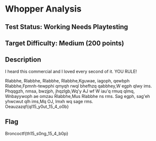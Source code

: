 # Whopper Analysis

## Test Status: Working Needs Playtesting

## Target Difficulty: Medium (200 points)

## Description

I heard this commercial and I loved every second of it. YOU RULE!

Rlabbhe, Rlabbhe, Rlabbhe, Rlabbhe,Kguwae, iagoph, qewbph Rlabbhe,Fpmnh-tewpphi qmyqh rwql bhefhzq qabbhey,W egph qlwy ims.
Phqqgzh, nmsa, bwzjph, jhqzlgb,Wq'y AJ wf W iau'q rmuq qlmq, Wnbayywoph ae omzau Rlabbhe,Mus Rlabbhe ns rms.
Sag egph, sag'eh yhwcwut qlh ims,Mq OJ, lmxh wq sage rms.
Oeauzazqf{ql15_y0ut_15_4_o0b}

## Flag
Broncoctf{th15_s0ng_15_4_b0p}